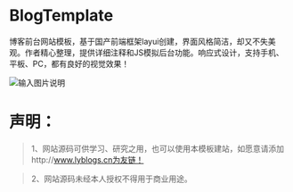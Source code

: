 
# BlogTemplate
博客前台网站模板，基于国产前端框架layui创建，界面风格简洁，却又不失美观。作者精心整理，提供详细注释和JS模拟后台功能。响应式设计，支持手机、平板、PC，都有良好的视觉效果！

![输入图片说明](http://git.oschina.net/uploads/images/2017/0320/204155_a6492819_1098607.jpeg "在这里输入图片标题")

# 声明：
>    1、网站源码可供学习、研究之用，也可以使用本模板建站，如愿意请添加http://www.lyblogs.cn为友链！

>   2、网站源码未经本人授权不得用于商业用途。
